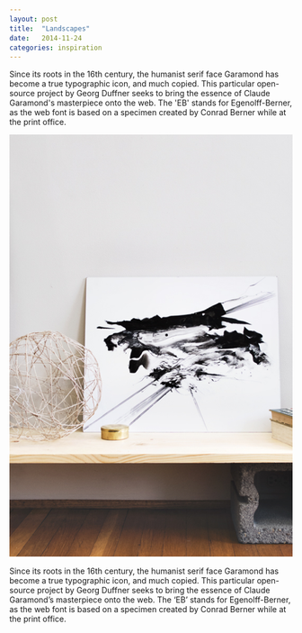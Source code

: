 ```yaml
---
layout: post
title:  "Landscapes"
date:   2014-11-24
categories: inspiration
---
```


<!-- <div style="display:block; position:absolute; width:100%; left:0; top:0; height:450px; z-index:-1; background-color:red;"></div> -->
Since its roots in the 16th century, the humanist serif face Garamond has become a true typographic icon, and much copied. This particular open-source project by Georg Duffner seeks to bring the essence of Claude Garamond's masterpiece onto the web. The 'EB' stands for Egenolff-Berner, as the web font is based on a specimen created by Conrad Berner while at the print office.

<div><img src="images/landscape.jpg"></div>

Since its roots in the 16th century, the humanist serif face Garamond has become a true typographic icon, and much copied. This particular open-source project by Georg Duffner seeks to bring the essence of Claude Garamond’s masterpiece onto the web. The ‘EB’ stands for Egenolff-Berner, as the web font is based on a specimen created by Conrad Berner while at the print office.
